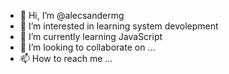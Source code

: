 - 👋 Hi, I’m @alecsandermg
- 👀 I’m interested in learning system devolepment
- 🌱 I’m currently learning JavaScript
- 💞️ I’m looking to collaborate on ...
- 📫 How to reach me ...

<!---
alecsandermg/alecsandermg is a ✨ special ✨ repository because its `README.md` (this file) appears on your GitHub profile.
You can click the Preview link to take a look at your changes.
--->
